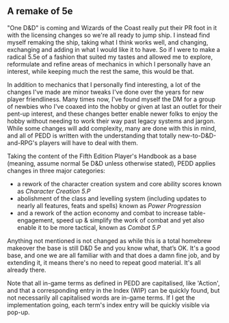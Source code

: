 ## A remake of 5e

"One D&D" is coming and Wizards of the Coast really put their PR foot in it with the licensing changes so we're all ready to jump ship. I instead find myself remaking the ship, taking what I think works well, and changing, exchanging and adding in what I would like it to have. So if I were to make a radical 5.5e of a fashion that suited my tastes and allowed me to explore, reformulate and refine areas of mechanics in which I personally have an interest, while keeping much the rest the same, this would be that. 

In addition to mechanics that I personally find interesting, a lot of the changes I've made are minor tweaks I've done over the years for new player friendliness. Many times now, I've found myself the DM for a group of newbies who I've coaxed into the hobby or given at last an outlet for their pent-up interest, and these changes better enable newer folks to enjoy the hobby without needing to work their way past legacy systems and jargon. While some changes will add complexity, many are done with this in mind, and all of PEDD is written with the understanding that totally new-to-D&D-and-RPG's players will have to deal with them.

Taking the content of the Fifth Edition Player's Handbook as a base (meaning, assume normal 5e D&D unless otherwise stated), PEDD applies changes in three major categories: 
- a rework of the character creation system and core ability scores known as *Character Creation 5.P* 
- abolishment of the class and levelling system (including updates to nearly all features, feats and spells) known as *Power Progression*
- and a rework of the action economy and combat to increase table-engagement, speed up & simplify the work of combat and yet also enable it to be more tactical, known as *Combat 5.P*

Anything not mentioned is not changed as while this is a total homebrew makeover the base is still D&D 5e and you know what, that’s OK. It's a good base, and one we are all familiar with and that does a damn fine job, and by extending it, it means there's no need to repeat good material. It's all already there.

Note that all in-game terms as defined in PEDD are capitalised, like 'Action', and that a corresponding entry in the Index (WIP) can be quickly found, but not necessarily all capitalised words are in-game terms. If I get the implementation going, each term's index entry will be quickly visible via pop-up.